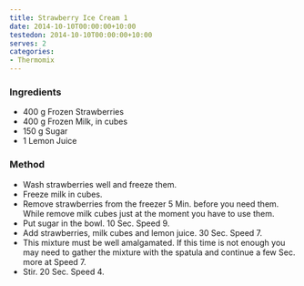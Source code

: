 ```yaml
---
title: Strawberry Ice Cream 1
date: 2014-10-10T00:00:00+10:00
testedon: 2014-10-10T00:00:00+10:00
serves: 2
categories:
- Thermomix
---
```











### Ingredients

* 400 g Frozen Strawberries
* 400 g Frozen Milk, in cubes
* 150 g Sugar
* 1 Lemon Juice

### Method

* Wash strawberries well and freeze them.
* Freeze milk in cubes.
* Remove strawberries from the freezer 5 Min. before you need them. While remove milk cubes just at the moment you have to use them.
* Put sugar in the bowl. 10 Sec. Speed 9.
* Add strawberries, milk cubes and lemon juice. 30 Sec. Speed 7.
* This mixture must be well amalgamated. If this time is not enough you may need to gather the mixture with the spatula and continue a few Sec. more at Speed 7.
* Stir. 20 Sec. Speed 4.
